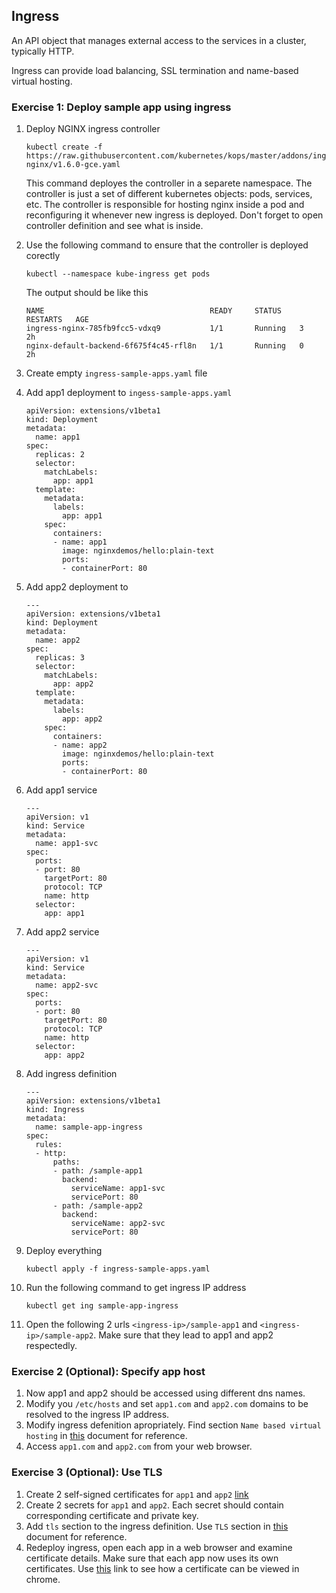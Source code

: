 ## Ingress 

An API object that manages external access to the services in a cluster, typically HTTP.

Ingress can provide load balancing, SSL termination and name-based virtual hosting.


### Exercise 1: Deploy sample app using ingress 

1. Deploy NGINX ingress controller
    ```
    kubectl create -f https://raw.githubusercontent.com/kubernetes/kops/master/addons/ingress-nginx/v1.6.0-gce.yaml
    ```
    This command deployes the controller in a separete namespace. The controller is just a set of different kubernetes objects: pods, services, etc. The controller is responsible for hosting nginx inside a pod and reconfiguring it whenever new ingress is deployed. Don't forget to open controller definition and see what is inside.

1. Use the following command to ensure that the controller is deployed corectly
    ```
    kubectl --namespace kube-ingress get pods
    ```
    The output should be like this
    ```
    NAME                                     READY     STATUS    RESTARTS   AGE
    ingress-nginx-785fb9fcc5-vdxq9           1/1       Running   3          2h
    nginx-default-backend-6f675f4c45-rfl8n   1/1       Running   0          2h
    ```

1. Create empty `ingress-sample-apps.yaml` file

1. Add app1 deployment to  `ingess-sample-apps.yaml`

    ```
    apiVersion: extensions/v1beta1
    kind: Deployment
    metadata:
      name: app1
    spec:
      replicas: 2
      selector:
        matchLabels:
          app: app1
      template:
        metadata:
          labels:
            app: app1
        spec:
          containers:
          - name: app1
            image: nginxdemos/hello:plain-text
            ports:
            - containerPort: 80
    ```

1. Add app2 deployment to  

    ```
    ---
    apiVersion: extensions/v1beta1
    kind: Deployment
    metadata:
      name: app2
    spec:
      replicas: 3
      selector:
        matchLabels:
          app: app2 
      template:
        metadata:
          labels:
            app: app2 
        spec:
          containers:
          - name: app2 
            image: nginxdemos/hello:plain-text
            ports:
            - containerPort: 80
    ```

1. Add app1 service

    ```
    ---
    apiVersion: v1
    kind: Service
    metadata:
      name: app1-svc
    spec:
      ports:
      - port: 80
        targetPort: 80
        protocol: TCP
        name: http
      selector:
        app: app1
    ```

1. Add app2 service

    ```
    ---
    apiVersion: v1
    kind: Service
    metadata:
      name: app2-svc
    spec:
      ports:
      - port: 80
        targetPort: 80
        protocol: TCP
        name: http
      selector:
        app: app2
    ```

1. Add ingress definition

    ```
    ---
    apiVersion: extensions/v1beta1
    kind: Ingress
    metadata:
      name: sample-app-ingress
    spec:
      rules:
      - http:
          paths:
          - path: /sample-app1
            backend:
              serviceName: app1-svc
              servicePort: 80
          - path: /sample-app2
            backend:
              serviceName: app2-svc
              servicePort: 80
    ```

1. Deploy everything
    ```
    kubectl apply -f ingress-sample-apps.yaml
    ```

1. Run the following command to get ingress IP address
    ```
    kubectl get ing sample-app-ingress
    ```

1. Open the following 2 urls `<ingress-ip>/sample-app1` and `<ingress-ip>/sample-app2`. Make sure that they lead to app1 and app2 respectedly.

### Exercise 2 (Optional): Specify app host

1. Now app1 and app2 should be accessed using different dns names.
1. Modify you `/etc/hosts` and set `app1.com` and `app2.com` domains to be resolved to the ingress IP address.
1. Modify ingress defenition apropriately. Find section `Name based virtual hosting` in [this](https://kubernetes.io/docs/concepts/services-networking/ingress/#types-of-ingress) document for reference.
1. Access `app1.com` and `app2.com` from your web browser.

### Exercise 3 (Optional): Use TLS

1. Create 2 self-signed certificates for `app1`  and `app2` [link](https://stackoverflow.com/questions/10175812/how-to-create-a-self-signed-certificate-with-openssl?utm_medium=organic&utm_source=google_rich_qa&utm_campaign=google_rich_qa)
1. Create 2 secrets for `app1`  and `app2`. Each secret should contain corresponding certificate and private key.
1. Add `tls` section to the ingress definition. Use `TLS` section in [this](https://kubernetes.io/docs/concepts/services-networking/ingress/#types-of-ingress) document for reference.
1. Redeploy ingress, open each app in a web browser and examine certificate details. Make sure that each app now uses its own certificates. Use [this](https://www.ssl2buy.com/wiki/how-to-view-ssl-certificate-details-on-chrome-56) link to see how a certificate can be viewed in chrome.

